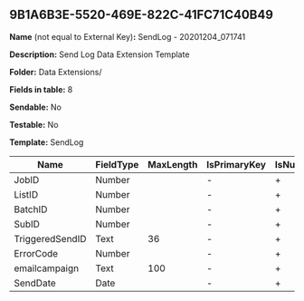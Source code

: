 ## 9B1A6B3E-5520-469E-822C-41FC71C40B49

**Name** (not equal to External Key)**:** SendLog - 20201204_071741

**Description:** Send Log Data Extension Template

**Folder:** Data Extensions/

**Fields in table:** 8

**Sendable:** No

**Testable:** No

**Template:** SendLog

| Name | FieldType | MaxLength | IsPrimaryKey | IsNullable | DefaultValue |
| --- | --- | --- | --- | --- | --- |
| JobID | Number |  | - | + |  |
| ListID | Number |  | - | + |  |
| BatchID | Number |  | - | + |  |
| SubID | Number |  | - | + |  |
| TriggeredSendID | Text | 36 | - | + |  |
| ErrorCode | Number |  | - | + |  |
| emailcampaign | Text | 100 | - | + |  |
| SendDate | Date |  | - | + |  |
